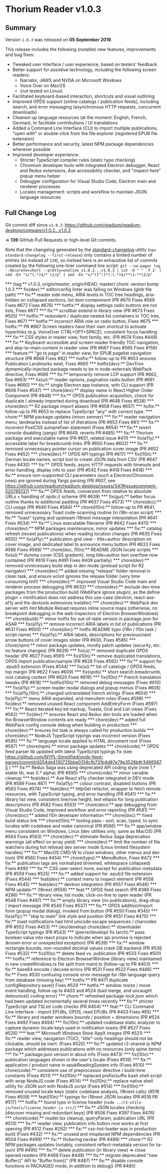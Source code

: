 # Thorium Reader v1.0.3

## Summary

Version `1.0.3` was released on **05 September 2019**.

This release includes the following (notable) new features, improvements and bug fixes:

* Tweaked user interface / user experience, based on testers' feedback
* Better support for assistive technology, including the following screen readers:
  * Narrator, JAWS and NVDA on Microsoft Windows
  * Voice Over on MacOS
  * (not tested on Linux)
* Facilitated keyboard-based interaction, shortcuts and visual outlining
* Improved OPDS support (online catalogs / publication feeds), including search, and error messaging (asynchronous HTTP requests, concurrent downloads)
* Cleaned-up language resources (at the moment: English, French, German), to facilitate contributions / UI translations
* Added a Command Line Interface (CLI) to import multiple publications, "open with" or double-click from the file explorer (registered EPUB file extension)
* Better performance and security, latest NPM package dependencies wherever possible
* Improved developer experience:
  * Stricter TypeScript compiler rules (static type checking)
  * Chromium developer tools with integrated Electron debugger, React and Redux extensions, Axe accessibility checker, and "inspect here" popup menu helper
  * Debugger configuration for Visual Studio Code, Electron main and renderer processes
  * Locales management: scripts and workflow to maintain JSON language resources

## Full Change Log

Git commit diff since `v1.0.2`:
https://github.com/readium/readium-desktop/compare/v1.0.2...v1.0.3

=> **139** GitHub Pull Requests or high-level Git commits.

Note that the changelog generated by the [standard-changelog](https://github.com/conventional-changelog/conventional-changelog/tree/master/packages/standard-changelog) utility (`npx standard-changelog --first-release`) only contains a limited number of entries (`84` instead of `139`), so instead here is an exhaustive list of commits created by the following one-liner command line script:
`git --no-pager log --decorate=short --pretty=oneline v1.0.2...v1.0.3 | cut -d " " -f 2- | sed -En "s/^(.*)$/* \1/p" | sed -En "s/^([^:]*):(.*)$/**\1:**\2/p"`

*** (tag:** v1.0.3, origin/master, origin/HEAD, master) chore: version bump 1.0.3
*** fix(dev):** editorconfig linter was failing on Windows (glob file path)
*** fix:** reader side menu, ARIA levels in TOC tree headings, aria-hidden on collapsed sections, list item containment (PR #670 Fixes #569 Fixes #672 Fixes #676)
*** hotfix:** display settings radio buttons are not lists, Fixes #677
*** fix:** scrollbar extend in library view (PR #673 Fixes #505)
*** hotfix:** redundant / duplicate nested list containers in TOC tree, Fixes #671
*** hotfix:** incorrect ARIA role on radio button, Fixes #675
*** hotfix:** PR #667 Screen readers have their own shortcut to activate hyperlinks (e.g. VoiceOver CTRL+OPT+SPACE), consistent focus handling
*** fix:** CSS styles in reader view, font family, etc. (PR #674 Fixes #449)
*** fix:** Keyboard-accessible and screen-reader friendly TOC navigation, and skip-to-main-content in reader view (PR #667 Fixes #565 Fixes #156)
*** feature:** "go to page" in reader view, for EPUB pagelist navigation structure (PR #668 Fixes #82)
*** hotfix:** follow-up to PR #653 ensures Publication Landmarks exist, Fixes #665
*** hotfix(dev):** DevTron dymamically-injected package needs to be in node-externals WebPack directive, Fixes #666
*** fix:** temporarily remove LCP support (PR #662, See #663)
*** fix(ui):** reader options, pagination radio button (PR #661 Fixes #660)
*** fix:** single Electron app instance, with CLI support (PR #606 Fixes #547)
*** chore(dev):** display name in React Higher Order Component (PR #648)
*** fix:** OPDS publication acquisition, check for duplicate / already-imported during download (PR #646 Fixes #538)
*** chore(dev):** R2 package import aliases (PR #658 Fixes #657)
*** hofix:** follow-up to PR #653 to replace TypeScript "any" with correct type.
*** chore:** NPM package updates (minor semver)
*** fix:** reader navigation menu, landmarks instead of list of illstrations (PR #653 Fixes #81)
*** fix:** incorrect PostCSS autoprefixer statement (Fixes #654)
*** fix:** revert console disabling (yargs) (PR #649, reverts PR #485)
*** fix:** Thorium package and executable name (PR #651, related issue #411)
*** fix(a11y):** accessible label for breadcrumb links (PR #650 Fixes #602)
*** fix:** removed unnecessary pointer cursor on publication cover image (PR #652 Fixes #452)
*** chore(dev):** OPDS API typings (PR #617)
*** fix(l10n):** German locale names, script tool to create JSON data from CSV (PR #647 Fixes #430)
*** fix:** OPDS feeds, async HTTP requests with timeouts and error handling, display info to user (PR #542 Fixes #419 Fixes #418)
*** fix:** ensure non-supported CLI parameters (such a Electron/Chromium ones) are ignored during Yargs parsing (PR #607, see https://github.com/readium/readium-desktop/issues/547#issuecomment-520785137)
*** fix:** OPDS feeds, conversion from relative to absolute URLs + handling of opds:// scheme (PR #639)
*** fix(gui):** better focus outline thanks to additional padding (PR #637 Fixes #573)
*** chore(doc):** CLI usage (PR #640 Fixes #584)
*** chore(l10n):** follow-up to PR #641, removed unnecessary Toast code-scanning routine (in i18n-scan script)
*** fix:** "toast" typing and upstream i18next message interpolation (PR #641 Fixes #534)
*** fix:** Linux executable filename (PR #642 Fixes #411)
*** chore(dev):** NPM packages maintenance, minor updates
*** fix:** catalog refresh (recent publications) when reading location changes (PR #635 Fixes #555)
*** fix(a11y):** publication grid view - title+author description on cover image, and dedicated label to announce menu button (PR #633 Fixes #586 Fixes #568)
*** chore(doc, l10n):** README JSON locale scripts
*** fix(ui):** dummy cover (CSS gradient), long title+author text overflow now contained (PR #619 Fixes #491 Fixes #409 partially)
*** chore(dev):** removed unnecessary build step in dev mode (preload script for R2 navigator)
*** chore(dev):** added missing "release" folder removal in clean task, and ensure eclint ignores the release folder (very time consuming lint!)
*** chore(dev):** improved Visual Studio Code main and renderer process debugging (PR #632)
*** chore(dev):** exclude dev-time packages from the production build (WebPack ignore plugin), as the define plugin + minification does not address this use-case (devtron, react-axe-a11y and the devtools extensions installer)
*** chore(dev):** WebPack dev server with Hot Module Reload requires inline source maps (otherwise, no breakpoint debugging in the web inspectors of Electron BrowserWindows)
*** chore(build):** minor hotfix for out-of-date version in package.json for ASAR
*** fix(a11y):** remove incorrect ARIA labels in list of publications (PR #631 Fixes #600)
*** chore(doc):** hotfix README typo (i18n / l10n task / script name)
*** fix(a11y):** ARIA labels, descriptions for previous/next arrow buttons of cover images slider (PR #630, Fixes #585)
*** chore(npm):** minor package updates, mostly patch updates (security, etc. no feature changes) (PR #629)
*** fix(ui):** removed duplicate OPDS header (PR #627 Fixes #591)
*** fix(l10n):** remove duplicated translations, OPDS import publication/sample (PR #628 Fixes #592)
*** fix:** support for .epub3 extension (Fixes #544)
*** fix(ui):** list of catalogs / OPDS feeds, top margin (PR #622 Fixes #609)
*** fix(opds):** short search breadcrumb, root catalog context (PR #620 Fixes #616)
*** fix(l10n):** French translation tweaks (PR #618)
*** hotfix(l10n):** removed debug messages (Fixes #610)
*** fix(a11y):** screen reader modal dialogs and popup menus (Fixes #605)
*** fix(a11y,l10n):** changed untranslated french strings (Fixes #604)
*** fix(a11y):** menu ARIA expanded, and menuitem roles (Fixes #599)
*** fix(dev):** removed unused React component AddEntryForm (Fixes #597)
*** fix:** React iterated key'ed markup, Toasts, Grid and List views (Fixes #562)
*** fix(dev):** ensures React and Redux dev tools are loaded when the BrowserWindow contents are ready
*** chore(dev):** added full WebPack config console debug when building in production
*** chore(dev):** ensures lint task is always called for production builds
*** chore(dev):** NodeJS TypeScript typings was incorrect version (Fixes #595)
*** fix:** language locale applied to HTML document root (Fixes #587)
*** chore(npm):** minor package updates
*** chore(code):** OPDS feed parser lib updated with latest TypeScript typings fix (see https://github.com/NYPL-Simplified/opds-feed-parser/commit/d254de4130725bbe0314cfb731b4d87e79e3528b#r34665675 )
*** fix:** Redux Saga was using deprecated API coding style (now 1.* stable lib, was 0.* alpha) (PR #590)
*** chore(code):** minor variable cleanup
*** feat(dev):** Axe React a11y checker integrated in DEV mode (PR #589 Fixes #87)
*** fix(a11y):** colour contrast, disabled buttons (PR #583 Fixes #574)
*** feat(dev):** httpGet refactor, wrapper to fetch remote resources, with TypeScript typing, and error handling (PR #541)
*** fix:** library list view, consistent line/row height, text ellipsis for long publication descriptions (PR #582 Fixes #553)
*** chore(dev):** app debugging from Visual Studio Code, improved workflow and error reporting (PR #581)
*** chore(doc):** added l10n developer information
*** chore(doc):** fixed build status link
*** chore(l10n):** tooling pass - sort, scan, typed, to sync locales with codebase and make canonical (PR #566)
*** fix:** app/window menu consistent on Windows, Linux (dev utilities only, same as MacOS) (PR #564 Fixes #563)
*** chore(dev):** eliminate Redux Saga deprecation warnings (all effect on array yield)
*** chore(dev):** limit the number of file watchers during hot reloead dev server mode (Linux limited filesystem handles)
*** fix:** MacOS CMD-W to close windows, other menus and dev tools (PR #560 Fixes #454)
*** chore(typo):** MenuButton, Fixes #472
*** fix:** publication tags are normalized (trimmed, whitespace collapsed) Fixes #490
*** fix:** CSS user-select none, except for publication metadata (PR #559 Fixes #525)
*** fix:** added support for .epub3 file extension (Fixes #544)
*** feat(dev):** context menu to inspect element (PR #558 Fixes #545)
*** feat(dev):** devtron integration (PR #557 Fixes #546)
*** NPM update:** i18next (#556)
*** feat:** OPDS feed search (PR #386 Fixes #296)
*** fix:** library view, list mode, click-on-line to open reader (PR #548 Fixes #497)
*** fix:** empty library view (no publications), drag-drop / import message (PR #549 Fixes #537)
*** fix:** OPDS addition/import form (popup modal dialog), invoked from button (PR #550 Fixes #345)
*** fix(a11y):** "skip to main" link style and position (PR #551 Fixes #470)
*** fix:** toast notifications had html unicode escape sequences / charcodes (PR #552 Fixes #453)
*** (leo/develop) chore(dev):** downloader TypeScript typings (PR #543)
*** (pierre/develop) fix (arch):** pass boolean value into react props to indicate when api promise is rejected (known error or unexpected exception) (PR #539)
*** fix:** window rectangle bounds, non-rounded decimal values crash DB backend (PR #536 Fixes #532)
*** fix(l10n):** delete feed vs. publication (PR #533 Fixes #501)
*** hotfix:** reference to Electron BrowserWindow (library view) maintained in new createWindows.ts file split from maint.ts (follow-up to PR #403)
*** fix:** base64 encode / decode errors (PR #531 Fixes #522 Fixes #486)
*** fix:** Fixes #530 confusing console error message for i18n language query from database (missing key)
*** hotfix:** PR #471 duplicate configRepository.save() Fixes #529
*** hotfix:** window resize / move event handling, follow-up to #403 and #524 (bad merge, and uncaught debounce() coding error)
*** chore:** refreshed package-lock.json which had been updated incrementally several times recently
*** fix:** stricter TypeScript and TSLint code checks (PR #404)
*** feat:** CLI Command Line Interface - import EPUBs, OPDS, read EPUBs (PR #403 Fixes #85)
*** fix:** library and reader windows bounds / position + dimensions (PR #524 Fixes #492 Fixes #494)
*** fix(10n):** updated codebase static analyzer to capture dynamic locale keys used in notification toasts (PR #527 Fixes #526)
*** feat:** Microsoft Windows Store AppX images (PR #521)
*** fix:** reader view, navigation (TOC), "title"-only headings should not be clickable, should be inert. (Fixes #520)
*** fix:** updated r2-shared-js NPM package which addresses publications with no resources (only spine items)
*** fix:** package.json version in about info (Fixes #473)
*** fix(l10n):** publication languages shown in the user's locale (Fixes #519)
*** fix:** application / product name in epubReadingSystem info (Fixes #510)
*** chore(code):** consistent use of preprocessor directive / build-time constants (Fixes #511)
*** fix(l10n):** replaced prefix/suffix bash shell script with wrap NodeJS code (Fixes #514)
*** fix(l10n):** replace native shell utility for JSON sort with NodeJS script (Fixes #514)
*** fix(l10n):** removed unused locale keys (static codebase analysis, i18next calls) (#516 Fixes #509)
*** feat(l10n):** typings for i18next JSON locales (PR #518 PR #517)
*** hotfix:** found typo in license header (`node ../r2-utils-js/tools/license_header.js src/`)
*** fix:** JSON locales checking (discover missing and redundant keys) (PR #506 Fixes #397 Fixes #476)
*** chore(code):** reader.tsx cleanup, queryParam, publication URL (PR #513)
*** fix:** reader view, publication info button now works at first opening (PR #512 Fixes #292)
*** fix:** css-hot-loader was in production build (Fixes #432)
*** fix:** unused and misplaced NPM dependencies (PR #504 Fixes #499)
*** fix:** flickering navbar (PR #498)
*** chore:** R2 NPM packages updates (notably, consistent reflect-metadata version for ta-json) (PR #495)
*** fix:** delete publication (in library view) => close opened readers (PR #489 Fixes #448)
*** fix:** migrate deprecated "new Buffer()" API to "Buffer.from()" (PR #487)
*** fix:** disable console functions in PACKAGED mode, in addition to debug() (PR #485)

